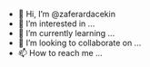 - 👋 Hi, I’m @zaferardacekin
- 👀 I’m interested in ...
- 🌱 I’m currently learning ...
- 💞️ I’m looking to collaborate on ...
- 📫 How to reach me ...

<!---
zaferardacekin/zaferardacekin is a ✨ special ✨ repository because its `README.md` (this file) appears on your GitHub profile.
You can click the Preview link to take a look at your changes.
--->
